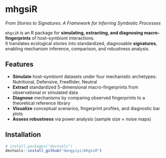 # mhgsiR
*From Stories to Signatures: A Framework for Inferring Symbiotic Processes*


`mhgsiR` is an R package for **simulating, extracting, and diagnosing macro-fingerprints** of host–symbiont interactions.  
It translates ecological *stories* into standardized, diagnosable **signatures**, enabling mechanism inference, comparison, and robustness analysis.

## Features
- **Simulate** host–symbiont datasets under four mechanistic archetypes: Nutritional, Defensive, FreeRider, Neutral  
- **Extract** standardized 5-dimensional macro-fingerprints from observational or simulated data  
- **Diagnose** mechanisms by comparing observed fingerprints to a theoretical reference library  
- **Visualize** conceptual scenarios, fingerprint profiles, and diagnostic bar plots  
- **Assess robustness** via power analysis (sample size × noise maps)

## Installation
```r
# install.packages("devtools")
devtools::install_github("dongyiyi/mhgsiR")
